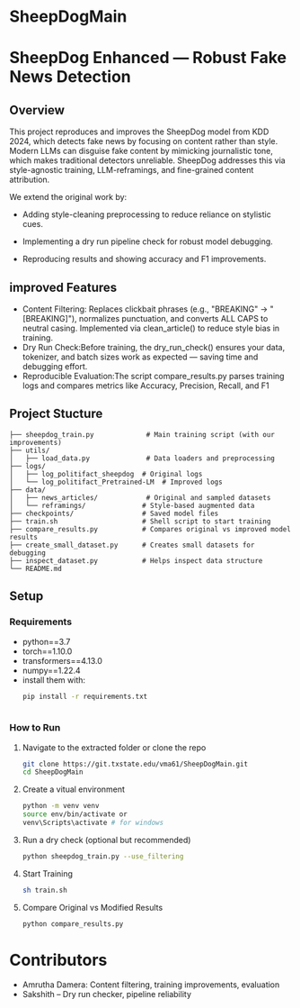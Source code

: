 # SheepDogMain
# SheepDog Enhanced — Robust Fake News Detection
## Overview
This project reproduces and improves the SheepDog model from KDD 2024, which detects fake news by focusing on content rather than style. Modern LLMs can disguise fake content by mimicking journalistic tone, which makes traditional detectors unreliable. SheepDog addresses this via style-agnostic training, LLM-reframings, and fine-grained content attribution.

We extend the original work by:

- Adding style-cleaning preprocessing to reduce reliance on stylistic cues.

- Implementing a dry run pipeline check for robust model debugging.

- Reproducing results and showing accuracy and F1 improvements.

## improved Features
- Content Filtering: Replaces clickbait phrases (e.g., "BREAKING" → "[BREAKING]"), normalizes punctuation, and converts ALL CAPS to neutral casing. Implemented via clean_article() to reduce style bias in training.
- Dry Run Check:Before training, the dry_run_check() ensures your data, tokenizer, and batch sizes work as expected — saving time and debugging effort.
- Reproducible Evaluation:The script compare_results.py parses training logs and compares metrics like Accuracy, Precision, Recall, and F1
## Project Stucture
    
    ├── sheepdog_train.py             # Main training script (with our improvements)
    ├── utils/
    │   ├── load_data.py              # Data loaders and preprocessing
    ├── logs/
    │   ├── log_politifact_sheepdog  # Original logs
    │   └── log_politifact_Pretrained-LM  # Improved logs
    ├── data/
    │   ├── news_articles/            # Original and sampled datasets
    │   └── reframings/              # Style-based augmented data
    ├── checkpoints/                 # Saved model files
    ├── train.sh                     # Shell script to start training
    ├── compare_results.py           # Compares original vs improved model results
    ├── create_small_dataset.py      # Creates small datasets for debugging
    ├── inspect_dataset.py           # Helps inspect data structure
    └── README.md

## Setup
### Requirements
- python==3.7
- torch==1.10.0
- transformers==4.13.0
- numpy==1.22.4  
- install them with:
  ```bash
  pip install -r requirements.txt
   
### How to Run
1. Navigate to the extracted folder or clone the repo
   ```bash
   git clone https://git.txstate.edu/vma61/SheepDogMain.git
   cd SheepDogMain
2. Create a vitual environment
     ```bash
     python -m venv venv
     source env/bin/activate or
     venv\Scripts\activate # for windows
4. Run a dry check (optional but recommended)
    ```bash
    python sheepdog_train.py --use_filtering
5. Start Training
    ```bash
    sh train.sh
6. Compare Original vs Modified Results
    ```bash
    python compare_results.py
# Contributors
- Amrutha Damera: Content filtering, training improvements, evaluation
- Sakshith – Dry run checker, pipeline reliability

